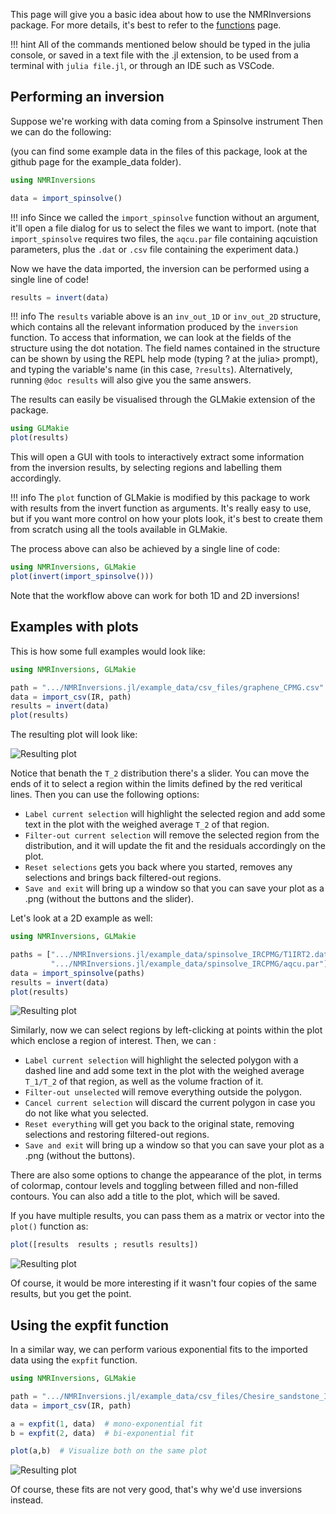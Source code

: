 This page will give you a basic idea about how to use the NMRInversions package.
For more details, it's best to refer to the [functions](functions.md) page.

!!! hint
    All of the commands mentioned below should be typed in the julia console, 
    or saved in a text file with the .jl extension, to be used 
    from a terminal with `julia file.jl`, or through an IDE such as VSCode.


## Performing an inversion

Suppose we're working with data coming from a Spinsolve instrument
Then we can do the following:

(you can find some example data in the files of this package, 
look at the github page for the example_data folder).

```julia
using NMRInversions

data = import_spinsolve()
```

!!! info
    Since we called the `import_spinsolve` function without an argument, 
    it'll open a file dialog for us to select the files we want to import.
    (note that `import_spinsolve` requires two files, the `aqcu.par` file
    containing aqcuistion parameters, plus the `.dat` or `.csv` file 
    containing the experiment data.)

Now we have the data imported, the inversion can be performed using a single line of code!

```julia
results = invert(data)
```

!!! info
    The `results` variable above is an `inv_out_1D` or `inv_out_2D` structure, 
    which contains all the relevant information produced by the `inversion` function.
    To access that information, we can look at the fields of the structure using the dot notation.
    The field names contained in the structure can be shown by using the REPL help mode 
    (typing ? at the julia> prompt), and typing the variable's name (in this case, `?results`). 
    Alternatively, running `@doc results` will also give you the same answers.

The results can easily be visualised through the GLMakie extension of the package.

```julia
using GLMakie
plot(results)
```
This will open a GUI with tools to interactively extract some information from the inversion results,
by selecting regions and labelling them accordingly.

!!! info
    The `plot` function of GLMakie is modified by this package 
    to work with results from the invert function as arguments.
    It's really easy to use, but if you want more control 
    on how your plots look, it's best to create them from scratch 
    using all the tools available in GLMakie.

The process above can also be achieved by a single line of code:
```julia
using NMRInversions, GLMakie
plot(invert(import_spinsolve()))
```

Note that the workflow above can work for both 1D and 2D inversions!

## Examples with plots

This is how some full examples would look like:

```julia
using NMRInversions, GLMakie

path = ".../NMRInversions.jl/example_data/csv_files/graphene_CPMG.csv"
data = import_csv(IR, path)
results = invert(data)
plot(results)
```
The resulting plot will look like:

![Resulting plot](./assets/1D_gui.png)

Notice that benath the ``T_2`` distribution there's a slider.
You can move the ends of it to select a region within the limits
defined by the red veritical lines.
Then you can use the following options:
- `Label current selection` will highlight the selected region 
  and add some text in the plot with the weighed average ``T_2``
  of that region.
- `Filter-out current selection` will remove the selected region 
  from the distribution, and it will update the fit and the residuals 
  accordingly on the plot.
- `Reset selections` gets you back where you started, removes any 
  selections and brings back filtered-out regions.
- `Save and exit` will bring up a window so that you can save your 
   plot as a .png (without the buttons and the slider).

Let's look at a 2D example as well:


```julia
using NMRInversions, GLMakie

paths = [".../NMRInversions.jl/example_data/spinsolve_IRCPMG/T1IRT2.dat",
         ".../NMRInversions.jl/example_data/spinsolve_IRCPMG/aqcu.par"]
data = import_spinsolve(paths)
results = invert(data)
plot(results)
```
![Resulting plot](./assets/2D_gui.png)

Similarly, now we can select regions by left-clicking at points within 
the plot which enclose a region of interest. Then, we can :

- `Label current selection` will highlight the selected polygon 
  with a dashed line and add some text in the plot with the weighed 
  average ``T_1/T_2`` of that region, as well as the volume fraction of it.
- `Filter-out unselected` will remove everything outside the polygon.
- `Cancel current selection` will discard the current polygon in 
   case you do not like what you selected.
- `Reset everything` will get you back to the original state, 
   removing selections and restoring filtered-out regions.
- `Save and exit` will bring up a window so that you can save your 
   plot as a .png (without the buttons).

There are also some options to change the appearance of the plot, in 
terms of colormap, contour levels and toggling between filled and non-filled
contours. You can also add a title to the plot, which will be saved.

If you have multiple results, you can pass them as a matrix or vector 
into the `plot()` function as:

```julia
plot([results  results ; resutls results])
```
![Resulting plot](./assets/multiple_plots.png)

Of course, it would be more interesting if it wasn't four
copies of the same results, but you get the point.

## Using the expfit function

In a similar way, we can perform various exponential 
fits to the imported data using the `expfit` function.

```julia
using NMRInversions, GLMakie

path = ".../NMRInversions.jl/example_data/csv_files/Chesire_sandstone_IR.csv"
data = import_csv(IR, path)

a = expfit(1, data)  # mono-exponential fit
b = expfit(2, data)  # bi-exponential fit

plot(a,b)  # Visualize both on the same plot
```
![Resulting plot](./assets/exp_fit.png)

Of course, these fits are not very good, that's why we'd use inversions 
instead.
